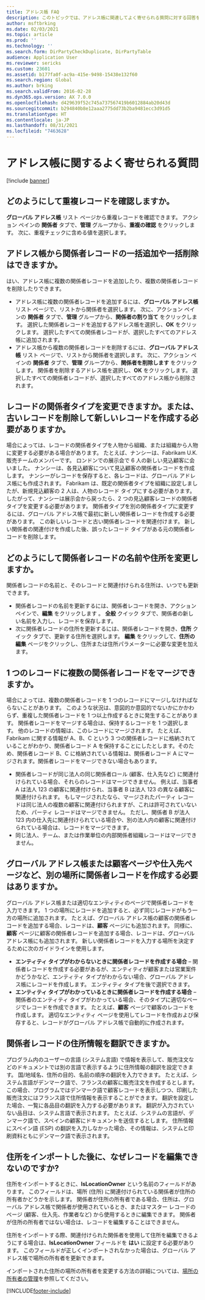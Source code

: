 ```yaml
---
title: アドレス帳 FAQ
description: このトピックでは、アドレス帳に関連してよく寄せられる質問に対する回答を示します。
author: msftbrking
ms.date: 02/03/2021
ms.topic: article
ms.prod: ''
ms.technology: ''
ms.search.form: DirPartyCheckDuplicate, DirPartyTable
audience: Application User
ms.reviewer: sericks
ms.custom: 23601
ms.assetid: b177fa0f-ac9a-415e-9498-15438e132f60
ms.search.region: Global
ms.author: brking
ms.search.validFrom: 2016-02-28
ms.dyn365.ops.version: AX 7.0.0
ms.openlocfilehash: d429639f52c745a737567419b6012884ab20d43d
ms.sourcegitcommit: b294840b8e12aaa2775dd73b2ba9481ecc3d91d5
ms.translationtype: HT
ms.contentlocale: ja-JP
ms.lasthandoff: 08/31/2021
ms.locfileid: "7463628"
---
```

# <a name="address-books-faq"></a>アドレス帳に関するよく寄せられる質問

[!include [banner](../includes/banner.md)]

## <a name="how-do-i-check-for-duplicate-records"></a>どのようにして重複レコードを確認しますか。

**グローバル アドレス帳** リスト ページから重複レコードを確認できます。 アクション ペインの **関係者** タブで、**管理** グループから、**重複の確認** をクリックします。 次に、重複チェックに含める値を選択します。

## <a name="can-i-bulk-add-or-delete-party-records-from-an-address-book"></a>アドレス帳から関係者レコードの一括追加や一括削除はできますか。

はい、アドレス帳に複数の関係者レコードを追加したり、複数の関係者レコードを削除したりできます。

- アドレス帳に複数の関係者レコードを追加するには、**グローバル アドレス帳** リスト ページで、リストから関係者を選択します。 次に、アクション ペインの **関係者** タブで、**管理** グループから、**関係者の割り当て** をクリックします。 選択した関係者レコードを追加するアドレス帳を選択し、**OK** をクリックします。 選択したすべての関係者レコードが、選択したすべてのアドレス帳に追加されます。
- アドレス帳から複数の関係者レコードを削除するには、**グローバル アドレス帳** リスト ページで、リストから関係者を選択します。 次に、アクション ペインの **関係者** タブで、**管理** グループから、**関係者を削除します** をクリックします。 関係者を削除するアドレス帳を選択し、**OK** をクリックします。 選択したすべての関係者レコードが、選択したすべてのアドレス帳から削除されます。

## <a name="can-i-change-the-party-type-of-a-record-or-do-i-have-to-delete-the-old-record-and-create-a-new-one"></a>レコードの関係者タイプを変更できますか。または、古いレコードを削除して新しいレコードを作成する必要がありますか。

場合によっては、レコードの関係者タイプを人物から組織、または組織から人物に変更する必要がある場合があります。 たとえば、ナンシーは、Fabrikam U.K. 販売チームのメンバーです。 ロンドンでの展示会で 6 人の新しい見込顧客に会いました。 ナンシーは、各見込顧客について見込顧客の関係者レコードを作成します。 ナンシーがレコードを保存すると、各レコードは、グローバル アドレス帳にも作成されます。 Fabrikam は、既定の関係者タイプを組織に設定しましたが、新規見込顧客の 2 人は、人物のレコード タイプにする必要があります。 したがって、ナンシーは展示会から戻ったら、2 つの見込顧客レコードの関係者タイプを変更する必要があります。 関係者タイプを別の関係者タイプに変更するには、グローバル アドレス帳で最初に新しい関係者レコードを作成する必要があります。 この新しいレコードと古い関係者レコードを関連付けます。 新しい関係者の関連付けを作成した後、誤ったレコード タイプがある元の関係者レコードを削除します。

## <a name="how-do-i-change-the-name-or-address-of-a-party-record"></a>どのようにして関係者レコードの名前や住所を変更しますか。

関係者レコードの名前と、そのレコードと関連付けられる住所は、いつでも更新できます。

- 関係者レコードの名前を更新するには、関係者レコードを開き、アクション ペインで、**編集** をクリックします 。 **全般** クイック タブで、関係者の新しい名前を入力し、レコードを保存します。
- 次に関係者レコードの住所を更新するには、関係者レコードを開き、**住所** クイック タブで、更新する住所を選択します。 **編集** をクリックして、**住所の編集** ページをクリックし、住所または住所パラメーターに必要な変更を加えます。

## <a name="can-i-merge-two-or-more-party-records-into-one-record"></a>1 つのレコードに複数の関係者レコードをマージできますか。

場合によっては、複数の関係者レコードを 1 つのレコードにマージしなければならないことがあります。 このような状況は、意図的か意図的でないかにかかわらず、重複した関係者レコードを 1 つ以上作成するときに発生することがあります。 関係者レコードをマージする場合は、保持するレコードを 1 つ選択します。 他のレコードの情報は、このレコードにマージされます。 たとえば、Fabrikam に関する情報が A、B、C という 3 つの関係者レコードに格納されていることがわかり、関係者レコード A を保持することにしたとします。そのため、関係者レコード B、C に格納されている情報は、関係者レコード A にマージされます。関係者レコードをマージできない場合もあります。

- 関係者レコードが同じ法人の同じ関係者ロール (顧客、仕入先など) に関連付けられている場合、それらのレコードはマージできません。 例えば、当事者 A は法人 123 の顧客に関連付けられ、当事者 B は法人 123 の異なる顧客に関連付けられます。 もしマージされたなら、マージされたパーティ レコードは同じ法人の複数の顧客に関連付けられますが、これは許可されていないため、パーティ レコードはマージできません。 ただし、関係者 B が法人 123 内の仕入先に関連付けられている場合や、別の法人内の顧客に関連付けられている場合は、レコードをマージできます。
- 同じ法人、チーム、または作業単位の内部関係者組織レコードはマージできません。

## <a name="should-i-create-a-party-record-in-the-global-address-book-or-in-another-place-such-as-the-customer-or-vendor-page"></a>グローバル アドレス帳または顧客ページや仕入先ページなど、別の場所に関係者レコードを作成する必要はありますか。

グローバル アドレス帳または適切なエンティティのページで関係者レコードを入力できます。 1 つの場所にレコードを追加すると、必ず同じレコードがもう一方の場所に追加されます。 たとえば、グローバル アドレス帳の顧客の関係者レコードを追加する場合、レコードは、**顧客** ページにも追加されます。 同様に、**顧客** ページに顧客の関係者レコードを追加する場合、レコードは、グローバル アドレス帳にも追加されます。 新しい関係者レコードを入力する場所を決定するために次のガイドラインを使用します。

- **エンティティ タイプがわからないときに関係者レコードを作成する場合** – 関係者レコードを作成する必要があるが、エンティティが顧客または営業案件かどうかなど、エンティティ タイプがわからない場合、グローバル アドレス帳にレコードを作成します。 エンティティ タイプを後で選択できます。
- **エンティティ タイプがわかっているときに関係者レコードを作成する場合** – 関係者のエンティティ タイプがわかっている場合、そのタイプに適切なページでレコードを作成できます。 たとえば、**顧客** ページで顧客のレコードを作成します。 適切なエンティティ ページを使用してレコードを作成および保存すると、レコードがグローバル アドレス帳で自動的に作成されます。

## <a name="can-i-translate-address-information-for-party-records"></a>関係者レコードの住所情報を翻訳できますか。

プログラム内のユーザーの言語 (システム言語) で情報を表示して、販売注文などのドキュメントでは別の言語で表示するように住所情報の翻訳を設定できます。 国/地域名、住所の目的、名前の順序の翻訳を入力できます。 たとえば、システム言語がデンマーク語で、フランスの顧客に販売注文を作成するとします。 この場合、プログラムではデンマーク語で顧客レコードを表示しつつ、印刷した販売注文にはフランス語で住所情報を表示することができます。 翻訳を設定した場合、一覧に各品目の翻訳を入力する必要があります。 翻訳が入力されていない品目は、システム言語で表示されます。 たとえば、システムの言語が、デンマーク語で、スペインの顧客にドキュメントを送信するとします。 住所情報にスペイン語 (ESP) の翻訳を入力しなかった場合、その情報は、システムと印刷資料ともにデンマーク語で表示されます。

## <a name="after-i-import-addresses-why-cant-i-edit-the-records"></a>住所をインポートした後に、なぜレコードを編集できないのですか?

住所をインポートするときに、**IsLocationOwner** という名前のフィールドがあります。 このフィールドは、場所 (住所) に関連付けられている関係者が住所の所有者かどうかを示します。 関係者が住所の所有者である場合、住所は、グローバル アドレス帳で関係者が使用されているとき、またはマスター レコードのページ (顧客、仕入先、作業者など) から使用するときに編集できます。 関係者が住所の所有者ではない場合は、レコードを編集することはできません。 

住所をインポートする際、関連付けられた関係者を使用して住所を編集できるようにする場合は、**IsLocationOwner** フィールドを **はい** に設定する必要があります。 このフィールドが正しくインポートされなかった場合は、グローバル アドレス帳で場所の所有者を更新できます。

インポートされた住所の場所の所有者を変更する方法の詳細については、[場所の所有者の管理](./global-address-book-location-owner.md)を参照してください。

[!INCLUDE[footer-include](../../../includes/footer-banner.md)]
